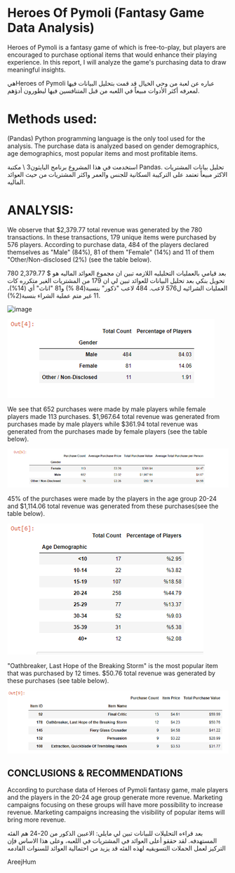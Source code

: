 # Heroes Of Pymoli (Fantasy Game Data Analysis)

Heroes of Pymoli is a fantasy game of which is free-to-play, but players are encouraged to purchase optional items that would enhance their playing experience. In this report, I will analyze the game's purchasing data to draw meaningful insights.

هيHeroes of Pymoli  عباره عن لعبة من وحي الخيال قد قمت بتحليل البيانات فيها لمعرفه أكثر الأدوات مبيعاً في اللعبه من قبل المتنافسين فيها ليطورون أدؤهم.

# Methods used:

(Pandas) Python programming language is the only tool used for the analysis. The purchase data is analyzed based on gender demographics, age demographics, most popular items and most profitable items.

استخدمت في هذا المشروع برنامج البايثون3 \ مكتبة Pandas. تحليل بيانات المشتريات الاكثر مبيعاً تعتمد على التركيبة السكانية للجنس والعمر واكثر المشتريات من حيث العوائد الماليه.   
# ANALYSIS:

We observe that $2,379.77 total revenue was generated by the 780 transactions. In these transactions, 179 unique items were purchased by 576 players.
According to purchase data, 484 of the players declared themselves as "Male" (84%), 81 of them "Female" (14%) and 11 of them "Other/Non-disclosed (2%) (see the table below).

بعد قيامي بالعمليات التحليليه اللازمه تبين ان مجموع العوائد الماليه هو $ 2,379.77 
780 تحويل بنكي بعد تحليل البيانات للعوائد تبين لي ان 179 من المشتريات الغير متكرره كات العمليات الشرائيه ل576 لاعب.
484 لاعب "ذكور" بنسبة(84 %) و81 "اناث" أي (14%)، 11 غير متم عملية الشراء بنسبة(2%). 


![image](https://user-images.githubusercontent.com/63086810/175850173-df14b1d3-326d-4fb4-adf5-f333c51444cd.png)

![Figure 1](Images/Heropic1.PNG)


We see that 652 purchases were made by male players while female players made 113 purchases. $1,967.64 total revenue was generated from purchases made by male players while $361.94 total revenue was generated from the purchases made by female players (see the table below).

![Figure 2](Images/Heropic2.PNG)

45% of the purchases were made by the players in the age group 20-24 and $1,114.06 total revenue was generated from these purchases(see the table below). 

![Figure 3](Images/heropic3.PNG)

"Oathbreaker, Last Hope of the Breaking Storm" is the most popular item that was purchased by 12 times. $50.76 total revenue was generated by these purchases (see table below). 

![Figure 4](Images/hero6.PNG)

## CONCLUSIONS & RECOMMENDATIONS

According to purchase data of Heroes of Pymoli fantasy game, male players and the players in the 20-24 age group generate more revenue. Marketing campaigns focusing on these groups will have more possibility to increase revenue. Marketing campaigns increasing the visibility of popular items will bring more revenue. 

بعد قراءه التحليلات للبيانات تبين لي مايلي:
الاعبين الذكور من 20-24 هم الفئه المستهدفه. لقد حققو أعلى العوائد في المشتريات في اللعبه، وعلى هذا الاساس فإن التركيز لعمل الحملات التسويقيه لهذه الفئه قد يزيد من احتمالية العوائد للسنوات القادمه

AreejHum
